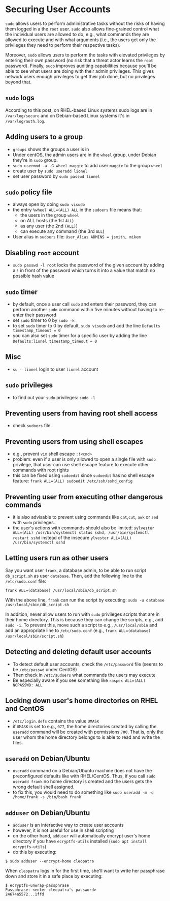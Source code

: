 # Securing User Accounts

`sudo` allows users to perform administrative tasks without the risks of having them logged in a the `root` user. `sudo` also allows fine-grained control what the individual users are allowed to do, e.g., what commands they are allowed to execute and with what arguments (i.e., the users get only the privileges they need to perform their respective tasks).

Moreover, `sudo` allows users to perform the tasks with elevated privileges by entering their own password (no risk that a threat actor learns the `root` password). Finally, `sudo` improves auditing capabilities because you'll be able to see what users are doing with their admin privileges. This gives network users enough privileges to get their job done, but no privileges beyond that.

## `sudo` logs
According to this post, on RHEL-based Linux systems sudo logs are in `/var/log/secure` and on Debian-based Linux systems it's in `/var/log/auth.log`.

## Adding users to a group
* `groups` shows the groups a user is in
* Under centOS, the admin users are in the `wheel` group, under Debian they're in `sudo` group.
* `sudo usermod -a -G wheel maggie` to add user `maggie` to the group `wheel`
* create user by `sudo useradd lionel`
* set user password by `sudo passwd lionel`

## `sudo` policy file
* always open by doing `sudo visudo`
* the entry `%wheel ALL=(ALL) ALL` in the `sudoers` file means that:
  * the users in the group `wheel`
  * on ALL hosts (the 1st `ALL`)
  * as any user (the 2nd `(ALL)`)
  * can execute any command (the 3rd `ALL`)
* User alias in `sudoers` file: `User_Alias ADMINS = jsmith, mikem`

## Disabling `root` account
* `sudo passwd -l root` locks the password of the given account by adding a `!` in front of the password which turns it into a value that match no possible hash value

## `sudo` timer
* by default, once a user call `sudo` and enters their password, they can perform another `sudo` command within five minutes without having to re-enter their password
* set `sudo` timer to 0 by `sudo -k`
* to set `sudo` timer to 0 by default, `sudo visudo` and add the line `Defaults timestamp_timeout = 0`
* you can also set `sudo` timer for a specific user by adding the line `Defaults:lionel timestamp_timeout = 0`

## Misc
* `su - lionel` login to user `lionel` account

## `sudo` privileges
* to find out your `sudo` privileges: `sudo -l`

## Preventing users from having root shell access
* check `sudoers` file

## Preventing users from using shell escapes
* e.g., prevent `vim` shell escape `:!<cmd>`
* problem: even if a user is only allowed to open a single file with `sudo` privilege, that user can use shell escape feature to execute other commands with root rights
* this can be fixed using `sudoedit` since `sudoedit` has no shell escape feature: `frank ALL=(ALL) sudoedit /etc/ssh/sshd_config`

## Preventing user from executing other dangerous commands
* it is also advisable to prevent using commands like `cat`,`cut`, `awk` or `sed` with `sudo` privileges.
* the user's actions with commands should also be limited: `sylvester ALL=(ALL) /usr/bin/systemctl status sshd, /usr/bin/systemctl restart sshd` instead of the insecure `ylvester ALL=(ALL) /usr/bin/systemctl sshd`

## Letting users run as other users
Say you want user `frank`, a database admin, to be able to run script `db_script.sh` as user `database`. Then, add the following line to the `/etc/sudo.conf` file:

`frank ALL=(database) /usr/local/sbin/db_script.sh`

With the above line, `frank` can run the script by executing: `sudo -u database /usr/local/sbin/db_script.sh`

In addition, never allow users to run with `sudo` privileges scripts that are in their home directory. This is because they can change the scripts, e.g., add `sudo -i`. To prevent this, move such a script to e.g., `/usr/local/sbin` and add an appropriate line to `/etc/sudo.conf` (e.g.,  `frank ALL=(database) /usr/local/sbin/script.sh`)

## Detecting and deleting default user accounts
* To detect default user accounts, check the `/etc/password` file (seems to be `/etc/passwd` under CentOS)
* Then check in `/etc/sudoers` what commands the users may execute
* Be especially aware if you see something like `raspex ALL=(ALL) NOPASSWD: ALL`

## Locking down user's home directories on RHEL and CentOS
* `/etc/login.defs` contains the value `UMASK`
* if `UMASK` is set to e.g., `077`, the home directories created by calling the `useradd` command will be created with permissions `700`. That is, only the user whom the home directory belongs to is able to read and write the files.

## `useradd` on Debian/Ubuntu
* `useradd` command on a Debian/Ubuntu machine does not have the preconfigured defaults like with RHEL/CentOS. Thus, if you call `sudo useradd frank` no home directory is created and the users gets the wrong default shell assigned.
* to fix this, you would need to do something like `sudo useradd -m -d /home/frank -s /bin/bash frank`

## `adduser` on Debian/Ubuntu
* `adduser` is an interactive way to create user accounts
* however, it is not useful for use in shell scripting
* on the other hand, `adduser` will automatically encrypt user's home directory if you have `ecryptfs-utils` installed (`sudo apt install ecryptfs-utils`)
* do this by executing:

```shell
$ sudo adduser --encrypt-home cleopatra
```

When `cleopatra` logs in for the first time, she'll want to write her passphrase down and store it in a safe place by executing:

```shell
$ ecryptfs-unwrap-passphrase
Passphrase: <enter cleopatra's password>
24674a5572...1ffd
```
